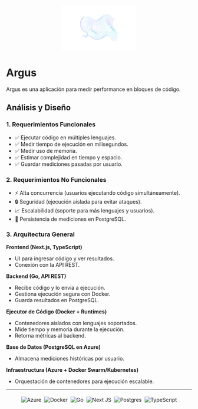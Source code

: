 <div align="center" style="margin-bottom: 2rem;">
    <img src="logoArgus.png" alt="Logo Argus" style="max-width: 200px; height: auto;">
  </div>


# Argus

Argus es una aplicación para medir performance en bloques de código.

## Análisis y Diseño

### 1. Requerimientos Funcionales

- ✅ Ejecutar código en múltiples lenguajes.
- ✅ Medir tiempo de ejecución en milisegundos.
- ✅ Medir uso de memoria. 
- ✅ Estimar complejidad en tiempo y espacio.
- ✅ Guardar mediciones pasadas por usuario.

### 2. Requerimientos No Funcionales

- ⚡ Alta concurrencia (usuarios ejecutando código simultáneamente).
- 🔒 Seguridad (ejecución aislada para evitar ataques).
- 📈 Escalabilidad (soporte para más lenguajes y usuarios).
- 💾 Persistencia de mediciones en PostgreSQL.

### 3. Arquitectura General

**Frontend (Next.js, TypeScript)**

*   UI para ingresar código y ver resultados. 
*   Conexión con la API REST.

**Backend (Go, API REST)**

*   Recibe código y lo envía a ejecución. 
*   Gestiona ejecución segura con Docker. 
*   Guarda resultados en PostgreSQL. 

**Ejecutor de Código (Docker + Runtimes)**

*   Contenedores aislados con lenguajes soportados.
*   Mide tiempo y memoria durante la ejecución.
*   Retorna métricas al backend.

**Base de Datos (PostgreSQL en Azure)**

*   Almacena mediciones históricas por usuario. 

**Infraestructura (Azure + Docker Swarm/Kubernetes)**

*   Orquestación de contenedores para ejecución escalable.

<hr>

<div style="display: flex; justify-content: center;">
<img src="https://img.shields.io/badge/azure-%230072C6.svg?style=for-the-badge&logo=microsoftazure&logoColor=white" alt="Azure" style="margin: 4px;">
<img src="https://img.shields.io/badge/docker-%230db7ed.svg?style=for-the-badge&logo=docker&logoColor=white" alt="Docker" style="margin: 4px;">
<img src="https://img.shields.io/badge/go-%2300ADD8.svg?style=for-the-badge&logo=go&logoColor=white" alt="Go" style="margin: 4px;">
<img src="https://img.shields.io/badge/Next-black?style=for-the-badge&logo=next.js&logoColor=white" alt="Next JS" style="margin: 4px;">
<img src="https://img.shields.io/badge/postgres-%23316192.svg?style=for-the-badge&logo=postgresql&logoColor=white" alt="Postgres" style="margin: 4px;">
<img src="https://img.shields.io/badge/typescript-%23007ACC.svg?style=for-the-badge&logo=typescript&logoColor=white" alt="TypeScript" style="margin: 4px;">
</div>

</div>
</div>
